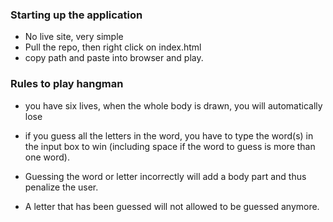 ### Starting up the application
- No live site, very simple
- Pull the repo, then right click on index.html
- copy path and paste into browser and play.

### Rules to play hangman
- you have six lives, when the whole body is drawn, you will automatically lose

- if you guess all the letters in the word, you have to type the word(s) in the input box to win (including space if the word to guess is more than one word).

- Guessing the word or letter incorrectly will add a body part and thus penalize the user.

- A letter that has been guessed will not allowed to be guessed anymore.